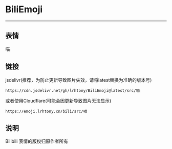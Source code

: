 # BiliEmoji
---
## 表情
喵
## 链接
jsdelivr(推荐，为防止更新导致图片失效，请将latest替换为准确的版本号)
```
https://cdn.jsdelivr.net/gh/lrhtony/BiliEmoji@latest/src/喵
```
或者使用Cloudflare(可能会因更新导致图片无法显示)
```
https://emoji.lrhtony.cn/bili/src/喵
```
## 说明
Bilibili 表情的版权归原作者所有
